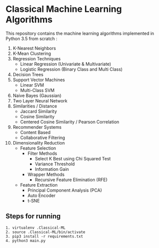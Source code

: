 # Classical Machine Learning Algorithms

This repository contains the machine learning algorithms implemented in Python 3.5 from scratch :


1. K-Nearest Neighbors
2. K-Mean Clustering
3. Regression Techniques
    - Linear Regression  (Univariate & Multivariate)
    - Logistic Regression (Binary Class and Multi Class)
4. Decision Trees
5. Support Vector Machines
    - Linear SVM
    - Multi-Class SVM
6. Naive Bayes (Gaussian)
7. Two Layer Neural Network
8. Similarities / Distance
    - Jaccard Similarity
    - Cosine Similarity
    - Centered Cosine Similarity / Pearson Correlation
9.  Recommender Systems
    - Content Based
    - Collaborative Filtering
10. Dimensionality Reduction
    - Feature Selection
        - Filter Methods
            - Select K Best using Chi Squared Test
            - Variance Threshold
            - Information Gain
        - Wrapper Methods
            - Recursive Feature Elimination (RFE)
    - Feature Extraction
        - Principal Component Analysis (PCA)
        - Auto Encoder
        - t-SNE


## Steps for running
```
1. virtualenv .Classical-ML
2. source .Classical-ML/bin/activate
3. pip3 install -r requirements.txt
4. python3 main.py
```
